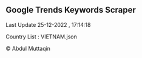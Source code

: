 

## Google Trends Keywords Scraper 
 
Last Update 25-12-2022 , 17:14:18

Country List :
VIETNAM.json



© Abdul Muttaqin 
